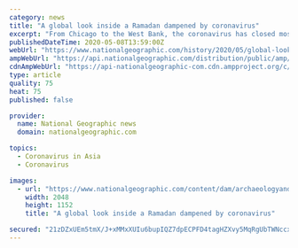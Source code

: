 ```yaml
---
category: news
title: "A global look inside a Ramadan dampened by coronavirus"
excerpt: "From Chicago to the West Bank, the coronavirus has closed mosques and altered traditions for Muslims during Islam’s holy month."
publishedDateTime: 2020-05-08T13:59:00Z
webUrl: "https://www.nationalgeographic.com/history/2020/05/global-look-inside-ramadan-dampened-coronavirus/"
ampWebUrl: "https://api.nationalgeographic.com/distribution/public/amp/history/2020/05/global-look-inside-ramadan-dampened-coronavirus"
cdnAmpWebUrl: "https://api-nationalgeographic-com.cdn.ampproject.org/c/s/api.nationalgeographic.com/distribution/public/amp/history/2020/05/global-look-inside-ramadan-dampened-coronavirus"
type: article
quality: 75
heat: 75
published: false

provider:
  name: National Geographic news
  domain: nationalgeographic.com

topics:
  - Coronavirus in Asia
  - Coronavirus

images:
  - url: "https://www.nationalgeographic.com/content/dam/archaeologyandhistory/2020/05/ramadan-during-covid/covid-ramadan_01.jpg"
    width: 2048
    height: 1152
    title: "A global look inside a Ramadan dampened by coronavirus"

secured: "21zDZxUEm5tmX/J+xMMxXUIu6bupIQZ7dpECPFD4tagHZXvy5MqRgUbTWNccxNGf/igFMJB1fe5OttMx537AaZATQOYJhuHysR1UyCyPK5K5Opgpj2uyx6U7jioDtpqTNBOfbFrHQnD3crvjjOvLYUteNg0IvlzLvbuOvPub+d0BFVVPwELrmduIWPQnEi+xzKozFxM/tdAcoPJcqKpFVIL+ULwKdiKiW2l2oq10rzqO0AnsaeRFN/rvvEJLvZCu+G8SCD7ybQc5lJGIUCXky/vG8RReLpf6XmLD7PVR8GHuArwSxz8Yh+rMcUyNJCVM;y70QBEPtnUSe7JXba38huA=="
---
```


